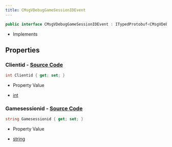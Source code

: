 ```yaml
---
title: CMsgVDebugGameSessionIDEvent
---
```


```csharp
public interface CMsgVDebugGameSessionIDEvent : ITypedProtobuf<CMsgVDebugGameSessionIDEvent>, INativeHandle, INetMessage<CMsgVDebugGameSessionIDEvent>, IDisposable
```

- Implements

## Properties

### **Clientid** - [Source Code](https://github.com/swiftly-solution/swiftlys2/blob/main/managed/src/SwiftlyS2.Generated/Protobufs/Interfaces/CMsgVDebugGameSessionIDEvent.cs#L18)

```csharp
int Clientid { get; set; }
```

- Property Value

- [int](https://learn.microsoft.com/dotnet/api/system.int32)

### **Gamesessionid** - [Source Code](https://github.com/swiftly-solution/swiftlys2/blob/main/managed/src/SwiftlyS2.Generated/Protobufs/Interfaces/CMsgVDebugGameSessionIDEvent.cs#L21)

```csharp
string Gamesessionid { get; set; }
```

- Property Value

- [string](https://learn.microsoft.com/dotnet/api/system.string)

